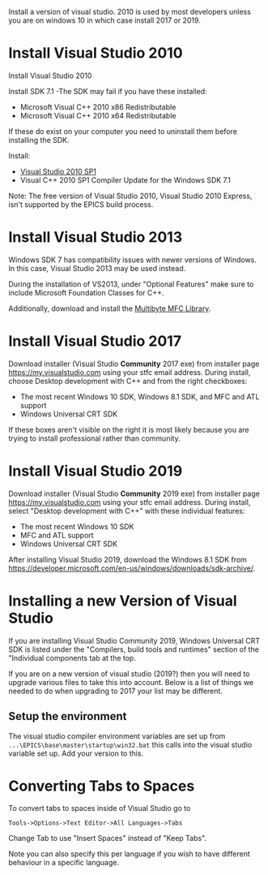 Install a version of visual studio. 2010 is used by most developers unless you are on windows 10 in which case install 2017 or 2019.

# Install Visual Studio 2010
Install Visual Studio 2010

Install SDK 7.1 
-The SDK may fail if you have these installed: 
* Microsoft Visual C++ 2010 x86 Redistributable
* Microsoft Visual C++ 2010 x64 Redistributable

If these do exist on your computer you need to uninstall them before installing the SDK.

Install: 
* [Visual Studio 2010 SP1](https://my.visualstudio.com/Downloads?q=visual%20studio%202010&pgroup=)
* Visual C++ 2010 SP1 Compiler Update for the Windows SDK 7.1

Note: The free version of Visual Studio 2010, Visual Studio 2010 Express, isn't supported by the EPICS build process.

# Install Visual Studio 2013
Windows SDK 7 has compatibility issues with newer versions of Windows. In this case, Visual Studio 2013 may be used instead.

During the installation of VS2013, under "Optional Features" make sure to include Microsoft Foundation Classes for C++.

Additionally, download and install the [Multibyte MFC Library](https://www.microsoft.com/en-us/download/details.aspx?id=40770).

# Install Visual Studio 2017
Download installer (Visual Studio **Community** 2017 exe) from installer page https://my.visualstudio.com using your stfc email address.
During install, choose Desktop development with C++ and from the right checkboxes: 
- The most recent Windows 10 SDK, Windows 8.1 SDK, and MFC and ATL support
- Windows Universal CRT SDK

If these boxes aren't visible on the right it is most likely because you are trying to install professional rather than community.

# Install Visual Studio 2019
Download installer (Visual Studio **Community** 2019 exe) from installer page https://my.visualstudio.com using your stfc email address.
During install, select "Desktop development with C++" with these individual features: 
- The most recent Windows 10 SDK
- MFC and ATL support
- Windows Universal CRT SDK

After installing Visual Studio 2019, download the Windows 8.1 SDK from https://developer.microsoft.com/en-us/windows/downloads/sdk-archive/.

# Installing a new Version of Visual Studio

If you are installing Visual Studio Community 2019, Windows Universal CRT SDK is listed under the "Compilers, build tools and runtimes" section of the "Individual components tab at the top.

If you are on a new version of visual studio (2019?) then you will need to upgrade various files to take this into account. Below is a list of things we needed to do when upgrading to 2017 your list may be different.

## Setup the environment

The visual studio compiler environment variables are set up from `...\EPICS\base\master\startup\win32.bat` this calls into the visual studio variable set up. Add your version to this.

# Converting Tabs to Spaces

To convert tabs to spaces inside of Visual Studio go to

`Tools->Options->Text Editor->All Languages->Tabs`

Change Tab to use "Insert Spaces" instead of "Keep Tabs".

Note you can also specify this per language if you wish to have different behaviour in a specific language.